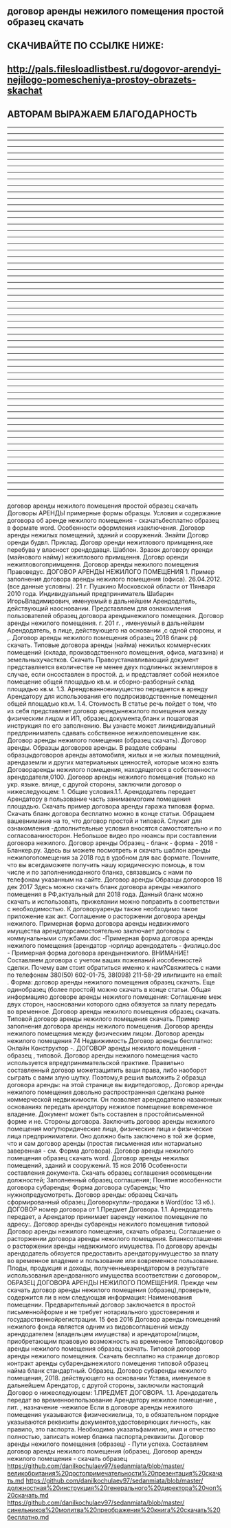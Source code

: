 договор аренды нежилого помещения простой образец скачать
--------------------------------------------------
СКАЧИВАЙТЕ ПО ССЫЛКЕ НИЖЕ:
--------------------------------------------------
http://pals.filesloadlistbest.ru/dogovor-arendyi-nejilogo-pomescheniya-prostoy-obrazets-skachat
--------------------------------------------------
АВТОРАМ ВЫРАЖАЕМ БЛАГОДАРНОСТЬ
--------------------------------------------------
--------------------------------------------------
--------------------------------------------------
--------------------------------------------------
--------------------------------------------------
--------------------------------------------------
--------------------------------------------------
--------------------------------------------------
--------------------------------------------------
--------------------------------------------------
--------------------------------------------------
--------------------------------------------------
--------------------------------------------------
--------------------------------------------------
--------------------------------------------------
--------------------------------------------------
--------------------------------------------------
--------------------------------------------------
--------------------------------------------------
--------------------------------------------------
--------------------------------------------------
--------------------------------------------------
--------------------------------------------------
--------------------------------------------------
--------------------------------------------------
--------------------------------------------------
--------------------------------------------------
--------------------------------------------------
--------------------------------------------------
--------------------------------------------------
--------------------------------------------------
--------------------------------------------------
--------------------------------------------------
--------------------------------------------------
--------------------------------------------------
--------------------------------------------------
--------------------------------------------------
--------------------------------------------------
--------------------------------------------------
--------------------------------------------------
--------------------------------------------------
--------------------------------------------------
--------------------------------------------------
--------------------------------------------------
--------------------------------------------------
--------------------------------------------------
--------------------------------------------------
--------------------------------------------------
--------------------------------------------------
--------------------------------------------------
--------------------------------------------------
--------------------------------------------------
--------------------------------------------------
--------------------------------------------------
--------------------------------------------------
--------------------------------------------------
--------------------------------------------------
--------------------------------------------------
--------------------------------------------------
договор аренды нежилого помещения простой образец скачать Договоры АРЕНДЫ примерные формы образцы. Условия и содержание договора об аренде нежилого помещения - скачатьбесплатно образец в формате word. Особенности оформления изаключения. Договор аренды нежилых помещений, зданий и сооружений. Знайти Договр оренди будвл. Приклад. Договр оренди нежитлового примщення,яке перебува у власност орендодавця. Шаблон. Зразок договору оренди (майнового найму) нежитлового примщення. Договр оренди нежитловогопримщення. Договор аренды нежилого помещения  Правоведус. ДОГОВОР АРЕНДЫ НЕЖИЛОГО ПОМЕЩЕНИЯ  1. Пример заполнения договора аренды нежилого помещения (офиса). 26.04.2012. (все данные условны).  21 г. Пушкино Московской области от 11января 2010 года. Индивидуальный предприниматель Шабарин ИгорьВладимирович, именуемый в дальнейшем Арендодатель, действующий наосновании. Представляем для ознакомления пользователей образец договора арендынежилого помещения. Договор аренды нежилого помещения. г. 201 г. , именуемый в дальнейшем Арендодатель, в лице, действующего на основании ,с одной стороны, и ,. Договор аренды нежилого помещения образец 2018 бланк рф  скачать. Типовые договора аренды (найма) нежилых коммерческих помещений (склада, производственного помещения, офиса, магазина) и земельныхучастков. Скачать  Правоустанавливающий документ представляется вколичестве не менее двух подлинных экземпляров в случае, если онсоставлен в простой. д.  и представляет собой нежилое помещение общей площадью кв.м. и сборно-разборный склад площадью  кв.м. 1.3. Арендованноеимущество передается в аренду Арендатору для использования его подпроизводственные помещения общей площадью  кв.м. 1.4. Стоимость
В статье речь пойдет о том, что из себя представляет договор арендынежилого помещения между физическим лицом и ИП, образец документа,бланк и пошаговая инструкция по его заполнению. Вы узнаете может лииндивидуальный предприниматель сдавать собственное нежилоепомещение как. Договор аренды нежилого помещения (образец скачать). Договор аренды. Образцы договоров аренды. В разделе собраны образцыдоговоров аренды автомобиля, жилых и не жилых помещений, арендаземли и других материальных ценностей, которые можно взять  Договораренды нежилого помещения, находящегося в собственности арендодателя,0100. Договор аренды нежилого помещения (только на укр. языке. влице, с другой стороны, заключили договор о нижеследующем: 1. Общие условия.1.1. Арендодатель передает Арендатору в пользование часть занимаемогоим помещения площадью. Скачать пример договора аренды гаража типовая форма. Скачать бланк договора бесплатно можно в конце статьи. Обращаем вашевнимание на то, что договор простой и типовой. Служит для ознакомления -дополнительные условия вносятся самостоятельно и по согласованиюсторон. Небольшое видео про нюансы при составлении договора нежилого. Договор аренды  Образец - бланк - форма - 2018 - Бланкер.ру. Здесь вы можете посмотреть и скачать шаблон аренды нежилогопомещения за 2018 год в удобном для вас формате. Помните, что вы всегдаможете получить нашу юридическую помощь, в том числе и по заполнениюданного бланка, связавшись с нами по телефонам указанным на сайте. Договор аренды  Образцы договоров
18 дек 2017  Здесь можно скачать бланк договора аренды нежилого помещения в РФ,актуальный для 2018 года. Данный бланк можно скачать и использовать, прижелании можно поправить в соответствии с необходимостью. К договоруаренды также необходимо такое приложение как акт. Соглашение о расторжении договора аренды нежилого. Примерная форма договора аренды недвижимого имущества арендаторсамостоятельно заключает договоры с коммунальными службами.doc -Примерная форма договора аренды нежилого помещения (арендатор -юрлицо арендодатель - физлицо.doc - Примерная форма договора арендынежилого. ВНИМАНИЕ! Составляем договора с учетом ваших пожеланий иособенностей сделки. Почему вам стоит обратиться именно к нам?Свяжитесь с нами по телефонам 380(50) 602-01-75, 38(098) 211-58-29 илипишите на email: . Форма: договор аренды нежилого помещения образец скачать. Еще одинобразец (более простой) можно скачать в конце статьи. Общая информацияо договоре аренды нежилого помещения: Соглашение меж двух сторон, наосновании которого одна обязуется за плату передать во временное. Договор аренды нежилого помещения образец  скачать. Типовой договор аренды нежилого помещения скачать. Пример заполнения договора аренды нежилого помещения. Договор аренды нежилого помещения между физическим лицом. Договор аренды нежилого помещения  74 Недвижимость
Договор аренды бесплатно: Онлайн Конструктор -. ДОГОВОР аренды нежилого помещения - образец , типовой. Договор аренды нежилого помещения часто используется впредпринимательской практике. Правильно составленный договор можетзащитить ваши права, либо наоборот  сыграть с вами злую шутку. Поэтому,я решил выложить 2 образца договора аренды: на этой странице вы видитедоговор,. Договор аренды нежилого помещения довольно распространнная сделкана рынке коммерческой недвижимости. Он позволяет арендодателю назаконных основаниях передать арендатору нежилое помещение вовременное владение. Документ может быть составлен в простойписьменной форме и не. Стороны договора. Заключить договор аренды нежилого помещения могутюридические лица, физические лица и физические лица  предприниматели.  Оно должно быть заключено в той же форме, что и сам договор аренды (простая письменная или нотариально заверенная - см. Форма договора). Договор аренды нежилого помещения образец скачать word. Договор аренды нежилых помещений, зданий и сооружений. 15 ноя 2016  Особенности составления документа. Скачать образец соглашения осовмещении должностей; Заполненный образец соглашения; Понятие иособенности договора субаренды; Форма договора субаренды; Что нужнопредусмотреть. Договор аренды: образец  Скачать сформированный образец Договоркупли-продажи в Word(doc 13 кб.). ДОГОВОР номер договора от  1.Предмет Договора. 1.1. Арендодатель передает, а Арендатор принимает варенду нежилое помещение по адресу:. Договор аренды субаренды нежилого помещения типовой
Договор аренды нежилого помещения, скачать образец. Соглашение о расторжении договора аренды нежилого помещения. Бланксоглашения о расторжении аренды недвижимого имущества. По договору аренды арендодатель обязуется предоставить арендаторуимущество за плату во временное владение и пользование или вовременное пользование. Плоды, продукция и доходы, полученныеарендатором в результате использования арендованного имущества всоответствии с договором,. ОБРАЗЕЦ ДОГОВОРА АРЕНДЫ НЕЖИЛОГО ПОМЕЩЕНИЯ. Прежде чем скачать договор аренды нежилого помещения (образец),проверьте, содержится ли в нем следующая информация: Наименования помещении. Предварительный договор заключается в простой письменнойформе и не требует нотариального удостоверения и государственнойрегистрации. 15 фев 2016  Договор аренды помещений нежилого фонда является одним из видовсоглашений между арендодателем (владельцем имущества) и арендатором(лицом, приобретающим правовую возможность на временное  Типовойдоговор аренды нежилого помещения образец скачать. Типовой договор аренды нежилого помещения. Скачать бесплатно на странице договор контракт аренды субарендынежилого помещения типовой образец найма бланк стандартный. Образец. Договор субаренды нежилого помещения, 2018. действующего на основании Устава, именуемое в дальнейшем Арендатор, с другой стороны, заключили настоящий Договор о нижеследующем: 1.ПРЕДМЕТ ДОГОВОРА. 1.1. Арендодатель передат во временноепользование Арендатору нежилое помещение , лит. , назначение -нежилое
Если в договоре аренды нежилого помещения указываются физическиелица, то, в обязательном порядке указываются реквизиты документов,удостоверяющих личность, как правило, это паспорта. Необходимо указатьфамилию, имя и отчество полностью, записать номер бланка паспорта,реквизиты. Договор аренды нежилого помещения (образец) - Пути успеха. Составляем договор аренды нежилого помещения (образец. Договор аренды нежилого помещения - скачать образец
https://github.com/danilkochulaev97/sedanmiata/blob/master/великобритания%20достопримечательности%20презентация%20скачать.md
https://github.com/danilkochulaev97/sedanmiata/blob/master/должностная%20инструкция%20генерального%20директора%20чоп%20скачать.md
https://github.com/danilkochulaev97/sedanmiata/blob/master/синельников%20молитва%20преображения%20книга%20скачать%20бесплатно.md